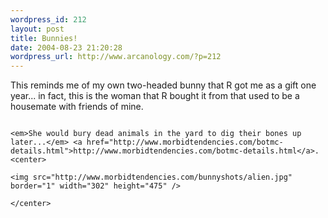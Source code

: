 ```yaml
--- 
wordpress_id: 212
layout: post
title: Bunnies!
date: 2004-08-23 21:20:28
wordpress_url: http://www.arcanology.com/?p=212
---
```

This reminds me of my own two-headed bunny that R got me as a gift one year... in fact, this is the woman that R bought it from that used to be a housemate with friends of mine. 
                                                                                                                                                                                                                                                                                                                                                                                                                                                                                                                                                                                                                                                                              
                                                                                                                                                                                                                                                                                                                                                                                                                                                                                                                                                                                                                                                                              <em>She would bury dead animals in the yard to dig their bones up later...</em> <a href="http://www.morbidtendencies.com/botmc-details.html">http://www.morbidtendencies.com/botmc-details.html</a>. <center>
                                                                                                                                                                                                                                                                                                                                                                                                                                                                                                                                                                                                                                                                                <img src="http://www.morbidtendencies.com/bunnyshots/alien.jpg" border="1" width="302" height="475" />
                                                                                                                                                                                                                                                                                                                                                                                                                                                                                                                                                                                                                                                                              </center>